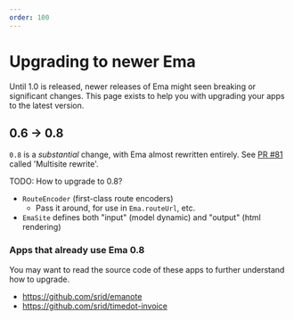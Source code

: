 ```yaml
---
order: 100
---
```


# Upgrading to newer Ema

Until 1.0 is released, newer releases of Ema might seen breaking or significant changes. This page exists to help you with upgrading your apps to the latest version.

## 0.6 -> 0.8

`0.8` is a *substantial* change, with Ema almost rewritten entirely. See [PR #81](https://github.com/srid/ema/pull/81) called 'Multisite rewrite'. 

TODO: How to upgrade to 0.8?

- `RouteEncoder` (first-class route encoders)
    - Pass it around, for use in `Ema.routeUrl`, etc.
- `EmaSite` defines both "input" (model dynamic) and "output" (html rendering)


### Apps that already use Ema 0.8

You may want to read the source code of these apps to further understand how to upgrade.

- https://github.com/srid/emanote
- https://github.com/srid/timedot-invoice